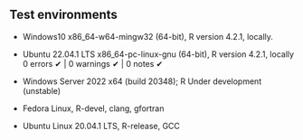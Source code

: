 ## Test environments

* Windows10 x86_64-w64-mingw32 (64-bit), R version 4.2.1, locally.
* Ubuntu 22.04.1 LTS x86_64-pc-linux-gnu (64-bit), R version 4.2.1, locally
0 errors ✔ | 0 warnings ✔ | 0 notes ✔

*  Windows Server 2022 x64 (build 20348); R Under development (unstable)
*  Fedora Linux, R-devel, clang, gfortran
*  Ubuntu Linux 20.04.1 LTS, R-release, GCC
